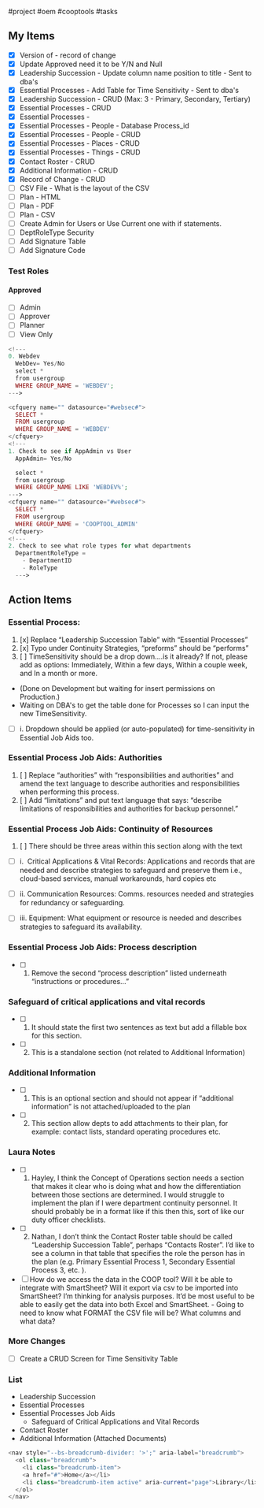 #project #oem #cooptools #tasks

## My Items

- [x] Version of - record of change
- [x] Update Approved need it to be Y/N and Null
- [x] Leadership Succession - Update column name position to title - Sent to dba's
- [x] Essential Processes - Add Table for Time Sensitivity - Sent to dba's
- [x] Leadership Succession - CRUD (Max: 3 - Primary, Secondary, Tertiary)
- [x] Essential Processes - CRUD
- [x] Essential Processes - 
- [x] Essential Processes - People - Database Process_id
- [x] Essential Processes - People - CRUD
- [x] Essential Processes - Places - CRUD
- [x] Essential Processes - Things - CRUD
- [x] Contact Roster - CRUD
- [x] Additional Information - CRUD
- [x] Record of Change - CRUD
- [ ] CSV File - What is the layout of the CSV
- [ ] Plan - HTML
- [ ] Plan - PDF
- [ ] Plan - CSV
- [ ] Create Admin for Users or Use Current one with if statements.
- [ ] DeptRoleType Security
- [ ] Add Signature Table
- [ ] Add Signature Code

### Test Roles
#### Approved
- [ ] Admin
- [ ] Approver
- [ ] Planner
- [ ] View Only

```php
<!---
0. Webdev
  WebDev= Yes/No
  select *
  from usergroup
  WHERE GROUP_NAME = 'WEBDEV';
--->

<cfquery name="" datasource="#websec#">
  SELECT *
  FROM usergroup
  WHERE GROUP_NAME = 'WEBDEV'
</cfquery>
<!---
1. Check to see if AppAdmin vs User
  AppAdmin= Yes/No

  select *
  from usergroup
  WHERE GROUP_NAME LIKE 'WEBDEV%';
--->
<cfquery name="" datasource="#websec#">
  SELECT *
  FROM usergroup
  WHERE GROUP_NAME = 'COOPTOOL_ADMIN'
</cfquery>
<!---
2. Check to see what role types for what departments
  DepartmentRoleType =
    - DepartmentID
    - RoleType
  --->
```
## Action Items
### Essential Process: 
1.  [x]  Replace “Leadership Succession Table” with “Essential Processes”
2.  [x]  Typo under Continuity Strategies, “preforms” should be “performs”
3.   [ ] TimeSensitivity should be a drop down….is it already? If not, please add as options: Immediately, Within a few days, Within a couple week, and In a month or more. 
- (Done on Development but waiting for insert permissions on Production.)
- Waiting on DBA's to get the table done for Processes so I can input the new TimeSensitivity.
- [ ] i. Dropdown should be applied (or auto-populated) for time-sensitivity in Essential Job Aids too.

### Essential Process Job Aids: **Authorities**

1.  [ ] Replace “authorities” with “responsibilities and authorities” and amend the text language to describe authorities and responsibilities when performing this process.
2.  [ ] Add “limitations” and put text language that says: “describe limitations of responsibilities and authorities for backup personnel.”

### Essential Process Job Aids: **Continuity of Resources**

1.  [ ] There should be three areas within this section along with the text

 - [ ]  i.  Critical Applications & Vital Records: Applications and records that are needed and describe strategies to safeguard and preserve them i.e., cloud-based services, manual workarounds, hard copies etc

 -  [ ] ii. Communication Resources: Comms. resources needed and strategies for redundancy or safeguarding.

-  [ ] iii. Equipment: What equipment or resource is needed and describes strategies to safeguard its availability.

### Essential Process Job Aids: **Process description**

 - [ ] 1.  Remove the second “process description” listed underneath “instructions or procedures…”

### Safeguard of critical applications and vital records

- [ ]  1.  It should state the first two sentences as text but add a fillable box for this section.
- [ ] 2.  This is a standalone section (not related to Additional Information)

### Additional Information

- [ ] 1.  This is an optional section and should not appear if “additional information” is not attached/uploaded to the plan
- [ ] 2.  This section allow depts to add attachments to their plan, for example: contact lists, standard operating procedures etc.

### Laura Notes
- [ ] 1.  Hayley, I think the Concept of Operations section needs a section that makes it clear who is doing what and how the differentiation between those sections are determined. I would struggle to implement the plan if I were department continuity personnel. It should probably be in a format like if this then this, sort of like our duty officer checklists.
- [ ] 2.  Nathan, I don’t think the Contact Roster table should be called “Leadership Succession Table”, perhaps “Contacts Roster”. I’d like to see a column in that table that specifies the role the person has in the plan (e.g. Primary Essential Process 1, Secondary Essential Process 3, etc. ).
- [ ] How do we access the data in the COOP tool? Will it be able to integrate with SmartSheet? Will it export via csv to be imported into SmartSheet? I’m thinking for analysis purposes. It’d be most useful to be able to easily get the data into both Excel and SmartSheet. - Going to need to know what FORMAT the CSV file will be?  What columns and what data?

### More Changes
- [ ] Create a CRUD Screen for Time Sensitivity Table

### List
- Leadership Succession
- Essential Processes
- Essential Processes Job Aids
    - Safeguard of Critical Applications and Vital Records
- Contact Roster
- Additional Information (Attached Documents) 


```php
<nav style="--bs-breadcrumb-divider: '>';" aria-label="breadcrumb">
  <ol class="breadcrumb">
    <li class="breadcrumb-item">
    <a href="#">Home</a></li>
    <li class="breadcrumb-item active" aria-current="page">Library</li>
  </ol>
</nav>
```
